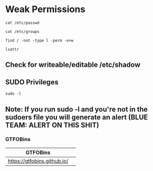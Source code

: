# Weak Permissions


``` cat /etc/passwd ```

``` cat /etc/groups ```

``` find / -not -type l -perm -o+w ```

``` lsattr ```

## Check for writeable/editable /etc/shadow

## SUDO Privileges

``` sudo -l ```

## Note: If you run sudo -l and you're not in the sudoers file you will generate an alert (BLUE TEAM: ALERT ON THIS SHIT)

### GTFOBins

|GTFOBins||
|--- |--- |
| https://gtfobins.github.io/||
